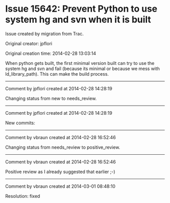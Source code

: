 # Issue 15642: Prevent Python to use system hg and svn when it is built

Issue created by migration from Trac.

Original creator: jpflori

Original creation time: 2014-02-28 13:03:14

When python gets built, the first minimal version built can try to use the system hg and svn and fail (because its minimal or because we mess with ld_library_path).
This can make the build process.


---

Comment by jpflori created at 2014-02-28 14:28:19

Changing status from new to needs_review.


---

Comment by jpflori created at 2014-02-28 14:28:19

New commits:


---

Comment by vbraun created at 2014-02-28 16:52:46

Changing status from needs_review to positive_review.


---

Comment by vbraun created at 2014-02-28 16:52:46

Positive review as I already suggested that earlier ;-)


---

Comment by vbraun created at 2014-03-01 08:48:10

Resolution: fixed
